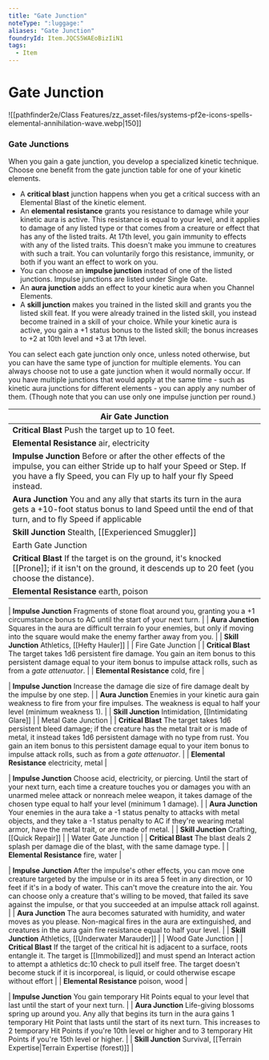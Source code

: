 ```yaml
---
title: "Gate Junction"
noteType: ":luggage:"
aliases: "Gate Junction"
foundryId: Item.JQCS5WAEoBizIiN1
tags:
  - Item
---
```


# Gate Junction
![[pathfinder2e/Class Features/zz_asset-files/systems-pf2e-icons-spells-elemental-annihilation-wave.webp|150]]

### **Gate Junctions**

When you gain a gate junction, you develop a specialized kinetic technique. Choose one benefit from the gate junction table for one of your kinetic elements.

*   A **critical blast** junction happens when you get a critical success with an Elemental Blast of the kinetic element.
*   An **elemental resistance** grants you resistance to damage while your kinetic aura is active. This resistance is equal to your level, and it applies to damage of any listed type or that comes from a creature or effect that has any of the listed traits. At 17th level, you gain immunity to effects with any of the listed traits. This doesn't make you immune to creatures with such a trait. You can voluntarily forgo this resistance, immunity, or both if you want an effect to work on you.
*   You can choose an **impulse junction** instead of one of the listed junctions. Impulse junctions are listed under Single Gate.
*   An **aura junction** adds an effect to your kinetic aura when you Channel Elements.
*   A **skill junction** makes you trained in the listed skill and grants you the listed skill feat. If you were already trained in the listed skill, you instead become trained in a skill of your choice. While your kinetic aura is active, you gain a +1 status bonus to the listed skill; the bonus increases to +2 at 10th level and +3 at 17th level.

You can select each gate junction only once, unless noted otherwise, but you can have the same type of junction for multiple elements. You can always choose not to use a gate junction when it would normally occur. If you have multiple junctions that would apply at the same time - such as kinetic aura junctions for different elements - you can apply any number of them. (Though note that you can use only one impulse junction per round.)

| Air Gate Junction |
| --- |
| **Critical Blast** Push the target up to 10 feet. |
| **Elemental Resistance** air, electricity |
| **Impulse Junction** Before or after the other effects of the impulse, you can either Stride up to half your Speed or Step. If you have a fly Speed, you can Fly up to half your fly Speed instead. |
| **Aura Junction** You and any ally that starts its turn in the aura gets a +10-foot status bonus to land Speed until the end of that turn, and to fly Speed if applicable |
| **Skill Junction** Stealth, [[Experienced Smuggler]] |
| Earth Gate Junction |
| **Critical Blast** If the target is on the ground, it's knocked [[Prone]]; if it isn't on the ground, it descends up to 20 feet (you choose the distance). |
| **Elemental Resistance** earth, poison |

| **Impulse Junction** Fragments of stone float around you, granting you a +1 circumstance bonus to AC until the start of your next turn. |
| **Aura Junction** Squares in the aura are difficult terrain fo your enemies, but only if moving into the square would make the enemy farther away from you. |
| **Skill Junction** Athletics, [[Hefty Hauler]] |
| Fire Gate Junction |
| **Critical Blast** The target takes 1d6 persistent fire damage. You gain an item bonus to this persistent damage equal to your item bonus to impulse attack rolls, such as from a _gate attenuator_. |
| **Elemental Resistance** cold, fire |

| **Impulse Junction** Increase the damage die size of fire damage dealt by the impulse by one step. |
| **Aura Junction** Enemies in your kinetic aura gain weakness to fire from your fire impulses. The weakness is equal to half your level (minimum weakness 1). |
| **Skill Junction** Intimidation, [[Intimidating Glare]] |
| Metal Gate Junction |
| **Critical Blast** The target takes 1d6 persistent bleed damage; if the creature has the metal trait or is made of metal, it instead takes 1d6 persistent damage with no type from rust. You gain an item bonus to this persistent damage equal to your item bonus to impulse attack rolls, such as from a _gate attenuator_. |
| **Elemental Resistance** electricity, metal |

| **Impulse Junction** Choose acid, electricity, or piercing. Until the start of your next turn, each time a creature touches you or damages you with an unarmed melee attack or nonreach melee weapon, it takes damage of the chosen type equal to half your level (minimum 1 damage). |
| **Aura Junction** Your enemies in the aura take a -1 status penalty to attacks with metal objects, and they take a -1 status penalty to AC if they're wearing metal armor, have the metal trait, or are made of metal. |
| **Skill Junction** Crafting, [[Quick Repair]] |
| Water Gate Junction |
| **Critical Blast** The blast deals 2 splash per damage die of the blast, with the same damage type. |
| **Elemental Resistance** fire, water |

| **Impulse Junction** After the impulse's other effects, you can move one creature targeted by the impulse or in its area 5 feet in any direction, or 10 feet if it's in a body of water. This can't move the creature into the air. You can choose only a creature that's willing to be moved, that failed its save against the impulse, or that you succeeded at an impulse attack roll against. |
| **Aura Junction** The aura becomes saturated with humidity, and water moves as you please. Non-magical fires in the aura are extinguished, and creatures in the aura gain fire resistance equal to half your level. |
| **Skill Junction** Athletics, [[Underwater Marauder]] |
| Wood Gate Junction |
| **Critical Blast** If the target of the critical hit is adjacent to a surface, roots entangle it. The target is [[Immobilized]] and must spend an Interact action to attempt a athletics dc:10 check to pull itself free. The target doesn't become stuck if it is incorporeal, is liquid, or could otherwise escape without effort |
| **Elemental Resistance** poison, wood |

| **Impulse Junction** You gain temporary Hit Points equal to your level that last until the start of your next turn. |
| **Aura Junction** Life-giving blossoms spring up around you. Any ally that begins its turn in the aura gains 1 temporary Hit Point that lasts until the start of its next turn. This increases to 2 temporary Hit Points if you're 10th level or higher and to 3 temporary Hit Points if you're 15th level or higher. |
| **Skill Junction** Survival, [[Terrain Expertise\|Terrain Expertise (forest)]] |
